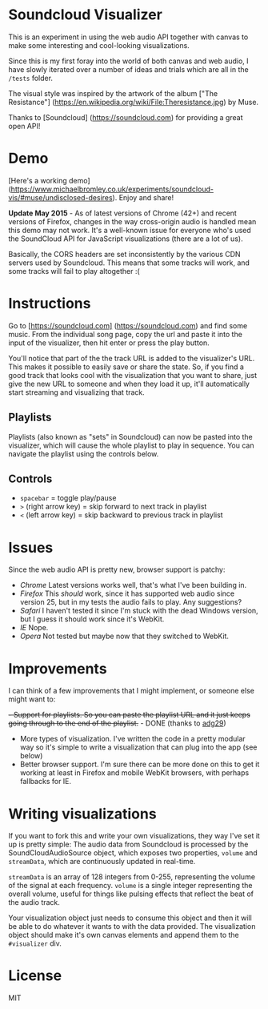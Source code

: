 # Soundcloud Visualizer

This is an experiment in using the web audio API together with canvas to make some interesting and cool-looking visualizations.

Since this is my first foray into the world of both canvas and web audio, I have slowly iterated over a number of ideas and trials which are all in the `/tests` folder.

The visual style was inspired by the artwork of the album ["The Resistance"] (https://en.wikipedia.org/wiki/File:Theresistance.jpg) by Muse.

Thanks to [Soundcloud] (https://soundcloud.com) for providing a great open API!

# Demo

[Here's a working demo] (https://www.michaelbromley.co.uk/experiments/soundcloud-vis/#muse/undisclosed-desires). Enjoy and share!

**Update May 2015** - As of latest versions of Chrome (42+) and recent versions of Firefox, changes in the way cross-origin audio is handled mean this demo may not work. It's a well-known issue for everyone who's used the SoundCloud API for JavaScript visualizations (there are a lot of us). 

Basically, the CORS headers are set inconsistently by the various CDN servers used by Soundcloud. This means that some tracks will work, and some tracks will fail to play altogether :(

# Instructions

Go to [https://soundcloud.com] (https://soundcloud.com) and find some music. From the individual song page, copy the url and paste it into the input of the visualizer, then hit enter or press the play button.

You'll notice that part of the the track URL is added to the visualizer's URL. This makes it possible to easily save or share the state. So, if you find a good track that looks cool with
 the visualization that you want to share, just give the new URL to someone and when they load it up, it'll automatically start streaming and visualizing that track.

## Playlists
Playlists (also known as "sets" in Soundcloud) can now be pasted into the visualizer, which will cause the whole playlist to play in sequence. You can navigate the playlist using the controls below.

## Controls
- `spacebar` = toggle play/pause
- `>` (right arrow key) = skip forward to next track in playlist
- `<` (left arrow key) = skip backward to previous track in playlist

# Issues

Since the web audio API is pretty new, browser support is patchy:

- *Chrome* Latest versions works well, that's what I've been building in.
- *Firefox* This *should* work, since it has supported web audio since version 25, but in my tests the audio fails to play. Any suggestions?
- *Safari* I haven't tested it since I'm stuck with the dead Windows version, but I guess it should work since it's WebKit.
- *IE* Nope.
- *Opera* Not tested but maybe now that they switched to WebKit.

# Improvements

I can think of a few improvements that I might implement, or someone else might want to:

~~- Support for playlists. So you can paste the playlist URL and it just keeps going through to the end of the playlist.~~ - DONE (thanks to [adg29](https://github.com/adg29))
- More types of visualization. I've written the code in a pretty modular way so it's simple to write a visualization that can plug into the app (see below)
- Better browser support. I'm sure there can be more done on this to get it working at least in Firefox and mobile WebKit browsers, with perhaps fallbacks for IE.

# Writing visualizations

If you want to fork this and write your own visualizations, they way I've set it up is pretty simple:
The audio data from Soundcloud is processed by the SoundCloudAudioSource object, which exposes two properties, `volume` and `streamData`, which are continuously updated in real-time.

`streamData` is an array of 128 integers from 0-255, representing the volume of the signal at each frequency.
`volume` is a single integer representing the overall volume, useful for things like pulsing effects that reflect the beat of the audio track.

Your visualization object just needs to consume this object and then it will be able to do whatever it wants to with the data provided. The visualization object should make
it's own canvas elements and append them to the `#visualizer` div.

# License

MIT

